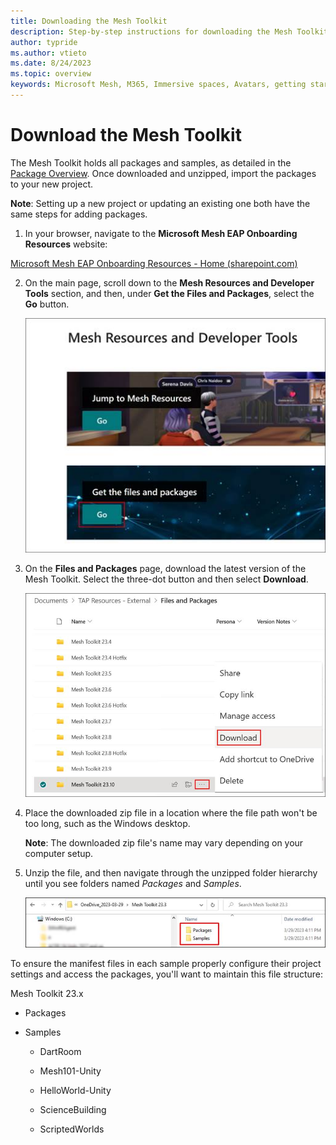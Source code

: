 ```yaml
---
title: Downloading the Mesh Toolkit
description: Step-by-step instructions for downloading the Mesh Toolkit.
author: typride
ms.author: vtieto
ms.date: 8/24/2023
ms.topic: overview
keywords: Microsoft Mesh, M365, Immersive spaces, Avatars, getting started, documentation, features, prerequisites, toolkit
---
```


# Download the Mesh Toolkit

The Mesh Toolkit holds all packages and samples, as detailed in the [Package Overview](#package-overview). Once downloaded and unzipped, import the packages to your new project.

**Note**: Setting up a new project or updating an existing one both have the same steps for adding packages.

1. In your browser, navigate to the **Microsoft Mesh EAP Onboarding Resources** website:

[Microsoft Mesh EAP Onboarding Resources - Home
(sharepoint.com)](https://microsoft.sharepoint.com/teams/MicrosoftMeshEAPOnboardingResources/?OR=Teams-HL&CT=1660599435162&clickparams=eyJBcHBOYW1lIjoiVGVhbXMtRGVza3RvcCIsIkFwcFZlcnNpb24iOiIyNy8yMjA4MDcwMTAwMCIsIkhhc0ZlZGVyYXRlZFVzZXIiOmZhbHNlfQ%3D%3D)

2. On the main page, scroll down to the **Mesh Resources and Developer
    Tools** section, and then, under **Get the Files and Packages**,
    select the **Go** button.

    ![A screenshot of a video game Description automatically generated](../../media/get-started-developing-mesh/image003.jpg)

3. On the **Files and Packages** page, download the latest version of the Mesh Toolkit. Select the three-dot button and then select **Download**.

    ![A screenshot of a computer Description automatically generated](../../media/get-started-developing-mesh/image004.jpg)

4. Place the downloaded zip file in a location where the file path won't be too long, such as the Windows desktop.

    **Note**: The downloaded zip file's name may vary depending on your computer setup.

5. Unzip the file, and then navigate through the unzipped folder
    hierarchy until you see folders named *Packages* and *Samples*.

    ![Graphical user interface, application Description automatically generated](../../media/get-started-developing-mesh/image005.jpg)

To ensure the manifest files in each sample properly configure their project settings and access the packages, you'll want to maintain this file structure:

Mesh Toolkit 23.x

- Packages

- Samples

    - DartRoom

    - Mesh101-Unity

    - HelloWorld-Unity

    - ScienceBuilding

    - ScriptedWorlds
